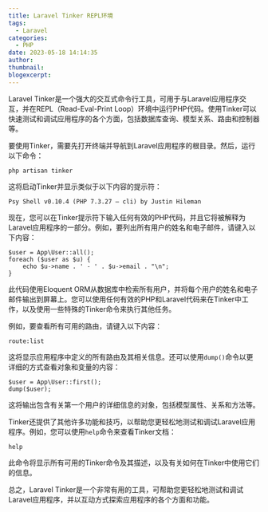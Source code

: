 ```yaml
---
title: Laravel Tinker REPL环境
tags:
  - Laravel
categories:
  - PHP
date: 2023-05-18 14:14:35
author:
thumbnail:
blogexcerpt:
---
```

Laravel Tinker是一个强大的交互式命令行工具，可用于与Laravel应用程序交互，并在REPL（Read-Eval-Print Loop）环境中运行PHP代码。使用Tinker可以快速测试和调试应用程序的各个方面，包括数据库查询、模型关系、路由和控制器等。

要使用Tinker，需要先打开终端并导航到Laravel应用程序的根目录。然后，运行以下命令：

```
php artisan tinker
```

这将启动Tinker并显示类似于以下内容的提示符：

```
Psy Shell v0.10.4 (PHP 7.3.27 — cli) by Justin Hileman
```

现在，您可以在Tinker提示符下输入任何有效的PHP代码，并且它将被解释为Laravel应用程序的一部分。例如，要列出所有用户的姓名和电子邮件，请键入以下内容：

```
$user = App\User::all();
foreach ($user as $u) {
    echo $u->name . ' - ' . $u->email . "\n";
}
```

此代码使用Eloquent ORM从数据库中检索所有用户，并将每个用户的姓名和电子邮件输出到屏幕上。您可以使用任何有效的PHP和Laravel代码来在Tinker中工作，以及使用一些特殊的Tinker命令来执行其他任务。

例如，要查看所有可用的路由，请键入以下内容：

```
route:list
```

这将显示应用程序中定义的所有路由及其相关信息。还可以使用``dump()``命令以更详细的方式查看对象和变量的内容：

```
$user = App\User::first();
dump($user);
```

这将输出包含有关第一个用户的详细信息的对象，包括模型属性、关系和方法等。

Tinker还提供了其他许多功能和技巧，以帮助您更轻松地测试和调试Laravel应用程序。例如，您可以使用``help``命令来查看Tinker文档：

```
help
```

此命令将显示所有可用的Tinker命令及其描述，以及有关如何在Tinker中使用它们的信息。

总之，Laravel Tinker是一个非常有用的工具，可帮助您更轻松地测试和调试Laravel应用程序，并以互动方式探索应用程序的各个方面和功能。
